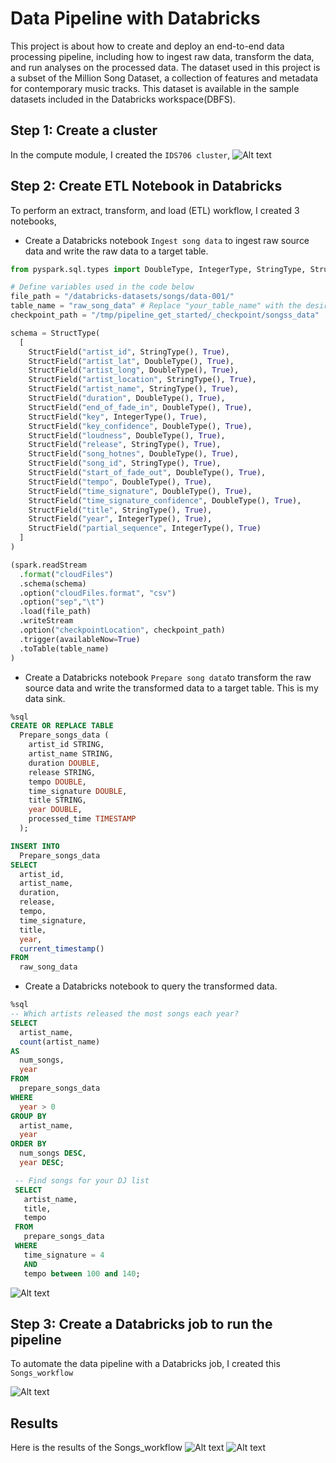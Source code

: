 
# Data Pipeline with Databricks

This project is about how to create and deploy an end-to-end data processing pipeline, including how to ingest raw data, transform the data, and run analyses on the processed data. The dataset used in this project is a subset of the Million Song Dataset, a collection of features and metadata for contemporary music tracks. This dataset is available in the sample datasets included in the Databricks workspace(DBFS).

## Step 1: Create a cluster

In the compute module, I created the `IDS706 cluster`,
![Alt text](image-1.png)

## Step 2: Create ETL Notebook in Databricks

To perform an extract, transform, and load (ETL) workflow, I created 3 notebooks,

- Create a Databricks notebook `Ingest song data` to ingest raw source data and write the raw data to a target table.
``` python
from pyspark.sql.types import DoubleType, IntegerType, StringType, StructType, StructField

# Define variables used in the code below
file_path = "/databricks-datasets/songs/data-001/"
table_name = "raw_song_data" # Replace "your_table_name" with the desired table name
checkpoint_path = "/tmp/pipeline_get_started/_checkpoint/songss_data"

schema = StructType(
  [
    StructField("artist_id", StringType(), True),
    StructField("artist_lat", DoubleType(), True),
    StructField("artist_long", DoubleType(), True),
    StructField("artist_location", StringType(), True),
    StructField("artist_name", StringType(), True),
    StructField("duration", DoubleType(), True),
    StructField("end_of_fade_in", DoubleType(), True),
    StructField("key", IntegerType(), True),
    StructField("key_confidence", DoubleType(), True),
    StructField("loudness", DoubleType(), True),
    StructField("release", StringType(), True),
    StructField("song_hotnes", DoubleType(), True),
    StructField("song_id", StringType(), True),
    StructField("start_of_fade_out", DoubleType(), True),
    StructField("tempo", DoubleType(), True),
    StructField("time_signature", DoubleType(), True),
    StructField("time_signature_confidence", DoubleType(), True),
    StructField("title", StringType(), True),
    StructField("year", IntegerType(), True),
    StructField("partial_sequence", IntegerType(), True)
  ]
)

(spark.readStream
  .format("cloudFiles")
  .schema(schema)
  .option("cloudFiles.format", "csv")
  .option("sep","\t")
  .load(file_path)
  .writeStream
  .option("checkpointLocation", checkpoint_path)
  .trigger(availableNow=True)
  .toTable(table_name)
)
```
- Create a Databricks notebook `Prepare song data`to transform the raw source data and write the transformed data to a target table. This is my data sink.
```sql
%sql
CREATE OR REPLACE TABLE
  Prepare_songs_data (
    artist_id STRING,
    artist_name STRING,
    duration DOUBLE,
    release STRING,
    tempo DOUBLE,
    time_signature DOUBLE,
    title STRING,
    year DOUBLE,
    processed_time TIMESTAMP
  );

INSERT INTO
  Prepare_songs_data
SELECT
  artist_id,
  artist_name,
  duration,
  release,
  tempo,
  time_signature,
  title,
  year,
  current_timestamp()
FROM
  raw_song_data
```

- Create a Databricks notebook to query the transformed data.

```sql
%sql
-- Which artists released the most songs each year?
SELECT
  artist_name,
  count(artist_name)
AS
  num_songs,
  year
FROM
  prepare_songs_data
WHERE
  year > 0
GROUP BY
  artist_name,
  year
ORDER BY
  num_songs DESC,
  year DESC;

 -- Find songs for your DJ list
 SELECT
   artist_name,
   title,
   tempo
 FROM
   prepare_songs_data
 WHERE
   time_signature = 4
   AND
   tempo between 100 and 140;
```

![Alt text](image.png)


## Step 3: Create a Databricks job to run the pipeline

To automate the data pipeline with a Databricks job, I created this `Songs_workflow`

![Alt text](image-2.png)

## Results

Here is the results of the Songs_workflow
![Alt text](image-3.png)
![Alt text](image-4.png)

